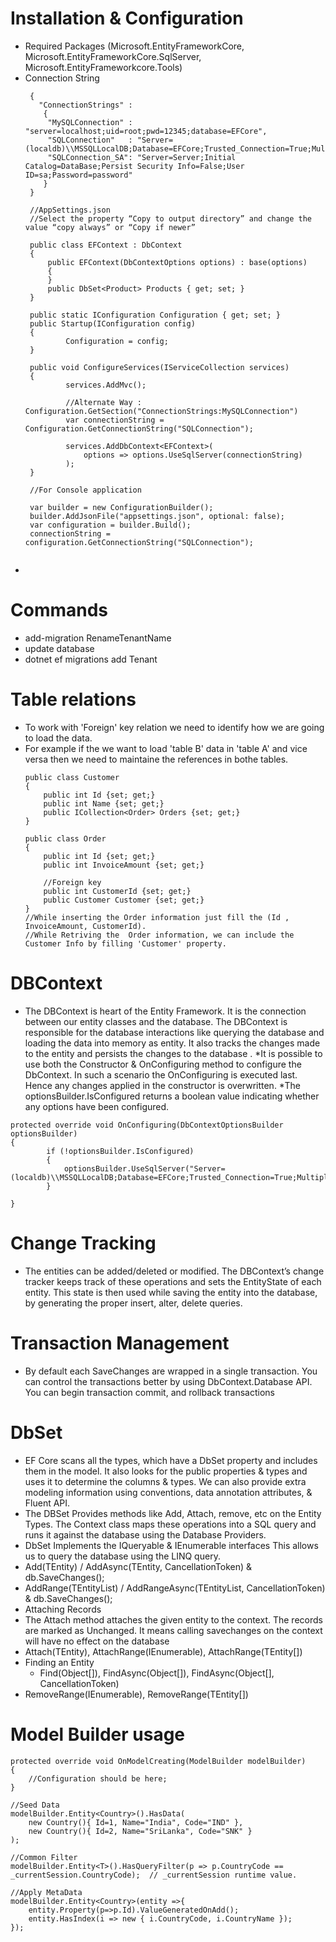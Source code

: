 # Installation & Configuration
* Required Packages (Microsoft.EntityFrameworkCore, Microsoft.EntityFrameworkCore.SqlServer, Microsoft.EntityFrameworkcore.Tools)
* Connection String
   ```
    {
      "ConnectionStrings" :
       {
        "MySQLConnection" : "server=localhost;uid=root;pwd=12345;database=EFCore",
        "SQLConnection"   : "Server=(localdb)\\MSSQLLocalDB;Database=EFCore;Trusted_Connection=True;MultipleActiveResultSets=true"
        "SQLConnection_SA": "Server=Server;Initial Catalog=DataBase;Persist Security Info=False;User ID=sa;Password=password"
       }
    } 
    
    //AppSettings.json 
    //Select the property “Copy to output directory” and change the value “copy always” or “Copy if newer”
    
    public class EFContext : DbContext
    {
        public EFContext(DbContextOptions options) : base(options)
        {
        }
        public DbSet<Product> Products { get; set; } 
    }
    
    public static IConfiguration Configuration { get; set; }
    public Startup(IConfiguration config)
    {
            Configuration = config;
    }
    
    public void ConfigureServices(IServiceCollection services)
    {
            services.AddMvc();
 
            //Alternate Way : Configuration.GetSection("ConnectionStrings:MySQLConnection")
            var connectionString = Configuration.GetConnectionString("SQLConnection");
 
            services.AddDbContext<EFContext>(
                options => options.UseSqlServer(connectionString)
            );
    }
    
    //For Console application
    
    var builder = new ConfigurationBuilder();
    builder.AddJsonFile("appsettings.json", optional: false); 
    var configuration = builder.Build(); 
    connectionString = configuration.GetConnectionString("SQLConnection");
    
   ```
* 
# Commands
* add-migration RenameTenantName
* update database
* dotnet ef migrations add Tenant


# Table relations
* To work with 'Foreign' key relation we need to identify how we are going to load the data.
* For example if the we want to load 'table B' data in 'table A' and vice versa then we need to maintaine the references in bothe tables.
  ```
  public class Customer
  {
      public int Id {set; get;}
      public int Name {set; get;}
      public ICollection<Order> Orders {set; get;}
  }
  
  public class Order
  {
      public int Id {set; get;}
      public int InvoiceAmount {set; get;}
      
      //Foreign key
      public int CustomerId {set; get;}
      public Customer Customer {set; get;}
  }
  //While inserting the Order information just fill the (Id , InvoiceAmount, CustomerId). 
  //While Retriving the  Order information, we can include the Customer Info by filling 'Customer' property.
  
  ```
# DBContext
* The DBContext is heart of the Entity Framework. It is the connection between our entity classes and the database. The DBContext is responsible for the database interactions like querying the database and loading the data into memory as entity. It also tracks the changes made to the entity and persists the changes to the database .
*It is possible to use both the Constructor & OnConfiguring method to configure the DbContext. In such a scenario the OnConfiguring is executed last. Hence any changes applied in the constructor is overwritten.
*The optionsBuilder.IsConfigured returns a boolean value indicating whether any options have been configured.
```
protected override void OnConfiguring(DbContextOptionsBuilder optionsBuilder)
{
        if (!optionsBuilder.IsConfigured)
        {
            optionsBuilder.UseSqlServer("Server=(localdb)\\MSSQLLocalDB;Database=EFCore;Trusted_Connection=True;MultipleActiveResultSets=true");
        }
 
}
```

# Change Tracking
* The entities can be added/deleted or modified. The DBContext’s change tracker keeps track of these operations and sets the EntityState of each entity. This state is then used while saving the entity into the database, by generating the proper insert, alter, delete queries.

# Transaction Management
* By default each SaveChanges are wrapped in a single transaction. You can control the transactions better by using DbContext.Database API. You can begin transaction commit, and rollback transactions

# DbSet
* EF Core scans all the types, which have a DbSet property and includes them in the model. It also looks for the public properties & types and uses it to determine the columns & types. We can also provide extra modeling information using conventions, data annotation attributes, & Fluent API.
* The DBSet Provides methods like Add, Attach, remove, etc on the Entity Types. The Context class maps these operations into a SQL query and runs it against the database using the Database Providers.
* DbSet Implements the IQueryable & IEnumerable interfaces This allows us to query the database using the LINQ query.
* Add(TEntity) / AddAsync(TEntity, CancellationToken) & db.SaveChanges();
* AddRange(TEntityList) / AddRangeAsync(TEntityList, CancellationToken) & db.SaveChanges();
* Attaching Records
* The Attach method attaches the given entity to the context. The records are marked as Unchanged. It means calling savechanges on the context will have no effect on the database
* Attach(TEntity), AttachRange(IEnumerable<TEntity>), AttachRange(TEntity[])
* Finding an Entity
    * Find(Object[]), FindAsync(Object[]), FindAsync(Object[], CancellationToken)  
* RemoveRange(IEnumerable<TEntity>), RemoveRange(TEntity[])
  
# Model Builder usage
  ```
  protected override void OnModelCreating(ModelBuilder modelBuilder)
  {
      //Configuration should be here;
  }
  
  //Seed Data
  modelBuilder.Entity<Country>().HasData(
      new Country(){ Id=1, Name="India", Code="IND" },
      new Country(){ Id=2, Name="SriLanka", Code="SNK" }
  );
  
  //Common Filter
  modelBuilder.Entity<T>().HasQueryFilter(p => p.CountryCode == _currentSession.CountryCode);  // _currentSession runtime value.
  
  //Apply MetaData
  modelBuilder.Entity<Country>(entity =>{
      entity.Property(p=>p.Id).ValueGeneratedOnAdd();
      entity.HasIndex(i => new { i.CountryCode, i.CountryName });
  });
  
  
  ```

